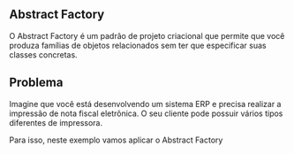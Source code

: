 ## Abstract Factory
O Abstract Factory é um padrão de projeto criacional que permite que você produza famílias de objetos relacionados sem ter que especificar suas classes concretas.

## Problema
Imagine que você está desenvolvendo um sistema ERP e precisa realizar a impressão de nota fiscal eletrônica. O seu cliente pode possuir vários tipos diferentes de impressora. 

Para isso, neste exemplo vamos aplicar o Abstract Factory